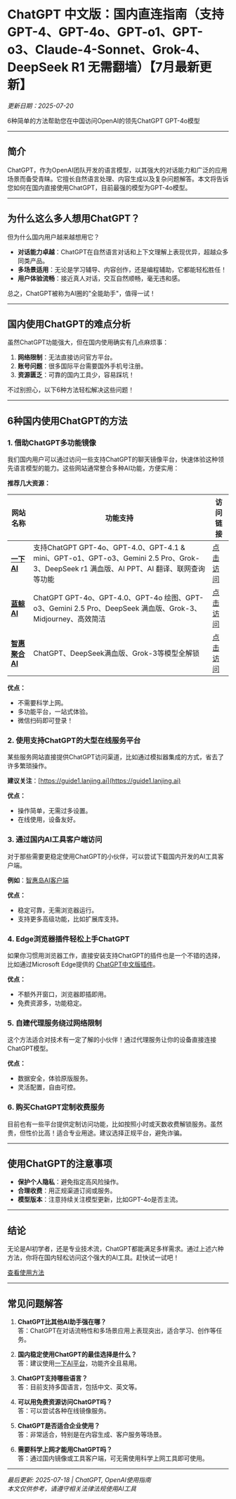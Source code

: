 
# ChatGPT 中文版：国内直连指南（支持GPT-4、GPT-4o、GPT-o1、GPT-o3、Claude-4-Sonnet、Grok-4、DeepSeek R1 无需翻墙）【7月最新更新】

*更新日期：2025-07-20*

6种简单的方法帮助您在中国访问OpenAI的领先ChatGPT GPT-4o模型

---

## 简介

ChatGPT，作为OpenAI团队开发的语言模型，以其强大的对话能力和广泛的应用场景而备受青睐。它擅长自然语言处理、内容生成以及复杂问题解答。本文将告诉您如何在国内直接使用ChatGPT，目前最强的模型为GPT-4o模型。

---

## 为什么这么多人想用ChatGPT？

但为什么国内用户越来越想用它？

- **对话能力卓越**：ChatGPT在自然语言对话和上下文理解上表现优异，超越众多同类产品。
- **多场景适用**：无论是学习辅导、内容创作，还是编程辅助，它都能轻松胜任！
- **用户体验流畅**：接近真人对话，交互自然顺畅，毫无违和感。

总之，ChatGPT被称为AI圈的"全能助手"，值得一试！

---

## 国内使用ChatGPT的难点分析

虽然ChatGPT功能强大，但在国内使用确实有几点麻烦事：

1. **网络限制**：无法直接访问官方平台。
2. **账号问题**：很多国际平台需要国外手机号注册。
3. **资源匮乏**：可靠的国内工具少，容易踩坑！

不过别担心，以下6种方法轻松解决这些问题！

---

## 6种国内使用ChatGPT的方法

### 1. 借助ChatGPT多功能镜像

我们国内用户可以通过访问一些支持ChatGPT的聊天镜像平台，快速体验这种领先语言模型的能力。这些网站通常整合多种AI功能，方便实用：

**推荐几大资源：**

| 网站名称 | 功能支持 | 访问链接 |
|----------|----------|----------|
| **[一下 AI](https://xsimplechat.com)** | 支持ChatGPT GPT-4o、GPT-4.0、GPT-4.1 & mini、GPT-o1、GPT-o3、Gemini 2.5 Pro、Grok-3、DeepSeek r1 满血版、AI PPT、AI 翻译、联网查询等功能 | [点击访问](https://xsimplechat.com) |
| **[蓝鲸 AI](https://chat.lanjingai.org/)** | ChatGPT GPT-4o、GPT-4.0、GPT-4o 绘图、GPT-o3、Gemini 2.5 Pro、DeepSeek 满血版、Grok-3、Midjourney、高效简洁 | [点击访问](https://chat.lanjingai.org/) |
| **[智惠聚合 AI](https://deepseek-free.org/)** | ChatGPT、DeepSeek满血版、Grok-3等模型全解锁 | [点击访问](https://deepseek-free.org/) |

**优点：**
- 不需要科学上网。
- 多功能平台，一站式体验。
- 微信扫码即可登录！

### 2. 使用支持ChatGPT的大型在线服务平台

某些服务网站直接提供ChatGPT访问渠道，比如通过模拟器集成的方式，省去了许多繁琐操作。

**建议关注**：[https://guide1.lanjing.ai](https://guide1.lanjing.ai)

**优点：**
- 操作简单，无需过多设置。
- 在线使用，设备友好。

### 3. 通过国内AI工具客户端访问

对于那些需要更稳定使用ChatGPT的小伙伴，可以尝试下载国内开发的AI工具客户端。

**例如**：[智惠岛AI客户端](https://xsimplechat.com)

**优点：**
- 稳定可靠，无需浏览器运行。
- 支持更多高级功能，比如扩展库支持。

### 4. Edge浏览器插件轻松上手ChatGPT

如果你习惯用浏览器工作，直接安装支持ChatGPT的插件也是一个不错的选择，比如通过Microsoft Edge提供的 [ChatGPT中文版插件](https://xsimplechat.com)。

**优点：**
- 不额外开窗口，浏览器即插即用。
- 免费资源多，功能稳定。

### 5. 自建代理服务绕过网络限制

这个方法适合对技术有一定了解的小伙伴！通过代理服务让你的设备直接连接ChatGPT模型。

**优点：**
- 数据安全，体验原版服务。
- 灵活配置，自由可控。

### 6. 购买ChatGPT定制收费服务

目前也有一些平台提供定制访问功能，比如按照小时或天数收费解锁服务。虽然贵，但性价比高！适合专业用途。建议选择正规平台，避免诈骗。

---

## 使用ChatGPT的注意事项

- **保护个人隐私**：避免指定高风险操作。
- **合理收费**：用正规渠道订阅或服务。
- **模型版本**：注意持续关注模型更新，比如GPT-4o是否主流。

---

## 结论

无论是AI初学者，还是专业技术流，ChatGPT都能满足多样需求。通过上述六种方法，你将在国内轻松访问这个强大的AI工具。赶快试一试吧！

[查看使用方法](#6种国内使用chatgpt的方法)

---

## 常见问题解答

1. **ChatGPT比其他AI助手强在哪？**  
   答：ChatGPT在对话流畅性和多场景应用上表现突出，适合学习、创作等任务。

2. **国内稳定使用ChatGPT的最佳选择是什么？**  
   答：建议使用[一下AI平台](https://xsimplechat.com)，功能齐全且易用。

3. **ChatGPT支持哪些语言？**  
   答：目前支持多国语言，包括中文、英文等。

4. **可以用免费资源访问ChatGPT吗？**  
   答：可以尝试各种在线镜像服务。

5. **ChatGPT是否适合企业使用？**  
   答：非常适合，特别是在内容生成、客户服务等场景。

6. **需要科学上网才能用ChatGPT吗？**  
   答：通过国内镜像或工具客户端，可无需使用科学上网工具即可使用。

---

*最后更新: 2025-07-18 | ChatGPT, OpenAI使用指南*  
*本文仅供参考，请遵守相关法律法规使用AI工具*
